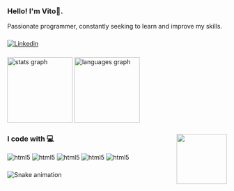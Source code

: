### Hello! I'm Vito👋.

Passionate programmer, constantly seeking to learn and improve my skills.

###

[![Linkedin](https://img.shields.io/badge/LinkedIn-0077B5?style=for-the-badge&logo=linkedin&logoColor=white)](https://www.linkedin.com/in/vito-ianhis-siscaro/)

###

<div align="left">
  <img src="https://github-readme-stats.vercel.app/api?username=VitoIanhis&show_icons=true&theme=tokyonight" height="150" alt="stats graph"/>
  <img src="https://github-readme-stats.vercel.app/api/top-langs/?username=VitoIanhis&show_icons=true&theme=tokyonight&layout=compact" height="150" alt="languages graph"  />
</div>

###

<img align="right" width="115" height="115" src="https://github.com/user-attachments/assets/a4ad4b6d-5a86-4d44-b14b-84759f1fef31">

### I code with 💻


<div align="left">
    <img align="center" alt="html5" src="https://img.shields.io/badge/Python-3776AB?style=for-the-badge&logo=python&logoColor=white"/>
    <img align="center" alt="html5" src="https://img.shields.io/badge/HTML-239120?style=for-the-badge&logo=html5&logoColor=white"/>  
    <img align="center" alt="html5" src="https://img.shields.io/badge/React-3776AB?style=for-the-badge&logo=react&logoColor=white"/>
    <img align="center" alt="html5" src="https://img.shields.io/badge/JavaScript-F7DF1E?style=for-the-badge&logo=javascript&logoColor=black"/>
    <img align="center" alt="html5" src="https://img.shields.io/badge/Node.js-339933?style=for-the-badge&logo=node.js&logoColor=white"/>
</div>

###

 ![Snake animation](https://github.com/danielbped/danielbped/blob/output/github-contribution-grid-snake.svg)
